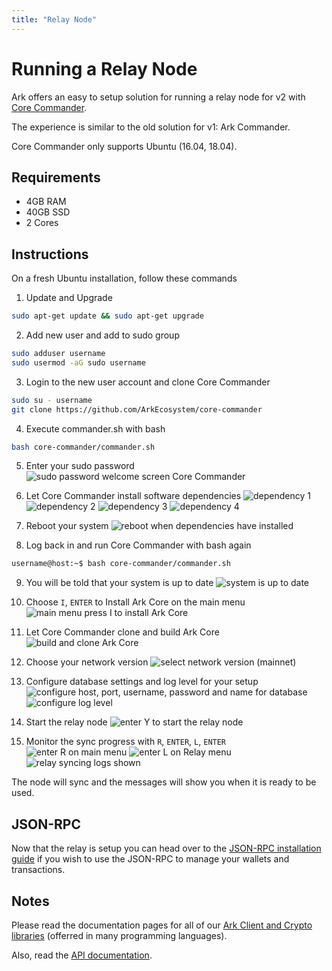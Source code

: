 ```yaml
---
title: "Relay Node"
---
```


# Running a Relay Node
Ark offers an easy to setup solution for running a relay node for v2 with [Core Commander](https://github.com/ArkEcosystem/core-commander).

The experience is similar to the old solution for v1: Ark Commander.

Core Commander only supports Ubuntu (16.04, 18.04).

## Requirements
 - 4GB RAM
 - 40GB SSD
 - 2 Cores

## Instructions
On a fresh Ubuntu installation, follow these commands

1. Update and Upgrade
```sh
sudo apt-get update && sudo apt-get upgrade
```

2. Add new user and add to sudo group
```sh
sudo adduser username
sudo usermod -aG sudo username
```

3. Login to the new user account and clone Core Commander
```sh
sudo su - username
git clone https://github.com/ArkEcosystem/core-commander
```

4. Execute commander.sh with bash
```sh
bash core-commander/commander.sh
```

5. Enter your sudo password
![sudo password welcome screen Core Commander](./assets/relay/password_ask-07.png)

6. Let Core Commander install software dependencies
![dependency 1](./assets/relay/installing-deps-1.png)
![dependency 2](./assets/relay/installing-deps-2.png)
![dependency 3](./assets/relay/installing-deps-3.png)
![dependency 4](./assets/relay/installing-deps-5.png)

7. Reboot your system
![reboot when dependencies have installed](./assets/relay/ask_for_reboot-08.png)

8. Log back in and run Core Commander with bash again
```sh
username@host:~$ bash core-commander/commander.sh
```

9. You will be told that your system is up to date
![system is up to date](./assets/relay/commander-after-install-first-boot-09.png)

10. Choose `I`, `ENTER` to Install Ark Core on the main menu
![main menu press I to install Ark Core](./assets/relay/install-main-menu-10.png)

11. Let Core Commander clone and build Ark Core
![build and clone Ark Core](./assets/relay/install-progress-11.png)

12. Choose your network version
![select network version (mainnet)](./assets/relay/configure-network-12.png)

13. Configure database settings and log level for your setup
![configure host, port, username, password and name for database](./assets/relay/configure-5.png)
![configure log level](./assets/relay/configure-6.png)

14. Start the relay node
![enter Y to start the relay node](./assets/relay/start-relay-13.png)

15. Monitor the sync progress with `R`, `ENTER`, `L`, `ENTER`
![enter R on main menu](./assets/relay/start-relay-14.png)
![enter L on Relay menu](./assets/relay/show-logs-16.png)
![relay syncing logs shown](./assets/relay/log-example-17.png)

The node will sync and the messages will show you when it is ready to be used.

## JSON-RPC

Now that the relay is setup you can head over to the [JSON-RPC installation guide](/cookbook/exchanges/json-rpc.html) if you wish to use the JSON-RPC to manage your wallets and transactions.

## Notes

Please read the documentation pages for all of our [Ark Client and Crypto libraries](/api/sdk/) (offerred in many programming languages).

Also, read the [API documentation](/api/public/v2/).
